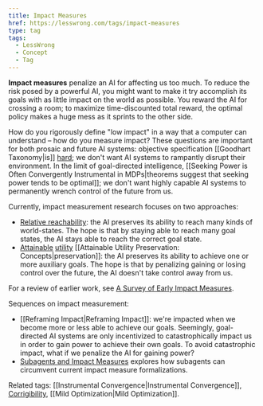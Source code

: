 ```yaml
---
title: Impact Measures
href: https://lesswrong.com/tags/impact-measures
type: tag
tags:
  - LessWrong
  - Concept
  - Tag
---
```


**Impact measures** penalize an AI for affecting us too much.  To reduce the risk posed by a powerful AI, you might want to make it try accomplish its goals with as little impact on the world as possible. You reward the AI for crossing a room; to maximize time-discounted total reward, the optimal policy makes a huge mess as it sprints to the other side.  
  
How do you rigorously define "low impact" in a way that a computer can understand – how do you measure impact? These questions are important for both prosaic and future AI systems: objective specification [[Goodhart Taxonomy|is]] [hard](https://www.lesswrong.com/posts/7b2RJJQ76hjZwarnj/specification-gaming-the-flip-side-of-ai-ingenuity); we don't want AI systems to rampantly disrupt their environment. In the limit of goal-directed intelligence, [[Seeking Power is Often Convergently Instrumental in MDPs|theorems suggest that seeking power tends to be optimal]]; we don't want highly capable AI systems to permanently wrench control of the future from us. 

Currently, impact measurement research focuses on two approaches:

*   [Relative reachability](https://arxiv.org/pdf/1806.01186.pdf): the AI preserves its ability to reach many kinds of world-states. The hope is that by staying able to reach many goal states, the AI stays able to reach the correct goal state.
*   [Attainable](https://arxiv.org/abs/2006.06547) [utility](https://arxiv.org/abs/1902.09725) [[Attainable Utility Preservation: Concepts|preservation]]: the AI preserves its ability to achieve one or more auxiliary goals. The hope is that by penalizing gaining or losing control over the future, the AI doesn't take control away from us.

For a review of earlier work, see [A Survey of Early Impact Measures](https://www.lesswrong.com/s/nMGrhBYXWjPhZoyNL/p/TPy4RJvzogqqupDKk). 

Sequences on impact measurement:

*   [[Reframing Impact|Reframing Impact]]: we're impacted when we become more or less able to achieve our goals. Seemingly, goal-directed AI systems are only incentivized to catastrophically impact us in order to gain power to achieve their own goals. To avoid catastrophic impact, what if we penalize the AI for gaining power?
*   [Subagents and Impact Measures](https://www.lesswrong.com/s/iRwYCpcAXuFD24tHh) explores how subagents can circumvent current impact measure formalizations.

Related tags: [[Instrumental Convergence|Instrumental Convergence]], [Corrigibility](https://www.lesswrong.com/tag/corrigibility), [[Mild Optimization|Mild Optimization]].